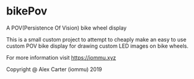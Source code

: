 # bikePov
A POV(Persistence Of Vision) bike wheel display

This is a small custom project to attempt to cheaply make an easy to use custom POV bike display for drawing custom LED images on bike wheels.

For more information visit https://iommu.xyz

Copyright @ Alex Carter (iommu) 2019